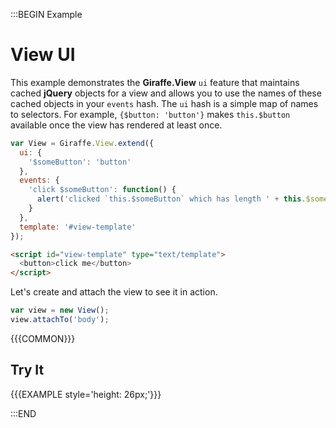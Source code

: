 :::BEGIN Example


# View UI

This example demonstrates the __Giraffe.View__ `ui` feature that maintains
cached __jQuery__ objects for a view and allows you to use the names of these
cached objects in your `events` hash. The `ui` hash is a simple map of names to
selectors. For example, `{$button: 'button'}` makes `this.$button` available
once the view has rendered at least once.

```js
var View = Giraffe.View.extend({
  ui: {
    '$someButton': 'button'
  },
  events: {
    'click $someButton': function() {
      alert('clicked `this.$someButton` which has length ' + this.$someButton.length);
    }
  },
  template: '#view-template'
});
```

```html
<script id="view-template" type="text/template">
  <button>click me</button>
</script>
```

Let's create and attach the view to see it in action.

```js
var view = new View();
view.attachTo('body');
```

{{{COMMON}}}

## Try It

{{{EXAMPLE style='height: 26px;'}}}


:::END
